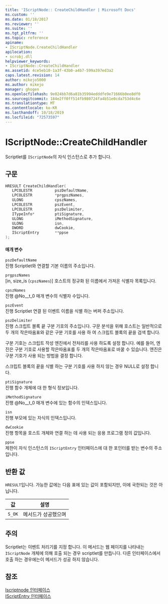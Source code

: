 ```yaml
---
title: 'IScriptNode:: CreateChildHandler | Microsoft Docs'
ms.custom: ''
ms.date: 01/18/2017
ms.reviewer: ''
ms.suite: ''
ms.tgt_pltfrm: ''
ms.topic: reference
apiname:
- IScriptNode.CreateChildHandler
apilocation:
- scrobj.dll
helpviewer_keywords:
- IScriptNode::CreateChildHandler
ms.assetid: 4ce5eb10-1a3f-43b0-a4b7-599a397ed3a2
caps.latest.revision: 14
author: mikejo5000
ms.author: mikejo
manager: ghogen
ms.openlocfilehash: 9e024bb7d6a81b35994edddfe9e71666b0ee8df0
ms.sourcegitcommit: 184e2ff0ff514fb980724fa4b51e0cda753d4c6e
ms.translationtype: MT
ms.contentlocale: ko-KR
ms.lasthandoff: 10/18/2019
ms.locfileid: "72573597"
---
```

# <a name="iscriptnodecreatechildhandler"></a>IScriptNode::CreateChildHandler
Scriptlet를 `IScriptNode`의 자식 인스턴스로 추가 합니다.  
  
## <a name="syntax"></a>구문  
  
```cpp
HRESULT CreateChildHandler(  
   LPCOLESTR          pszDefaultName,  
   LPCOLESTR          *prgpszNames,  
   ULONG              cpszNames,  
   LPCOLESTR          pszEvent,  
   LPCOLESTR          pszDelimiter,  
   ITypeInfo*         ptiSignature,  
   ULONG              iMethodSignature,  
   ULONG              isn,  
   DWORD              dwCookie,  
   IScriptEntry       **ppse  
);  
```  
  
#### <a name="parameters"></a>매개 변수  
 `pszDefaultName`  
 진행 Scriptlet와 연결할 기본 이름의 주소입니다.  
  
 `prgpszNames`  
 [in, size_is (`cpszNames`)] 호스트의 정규화 된 이름에서 가져온 식별자 목록입니다.  
  
 `cpszNames`  
 진행 @No__t_0 매개 변수의 식별자 수입니다.  
  
 `pszEvent`  
 진행 Scriptlet 연결 된 이벤트 이름을 식별 하는 버퍼 주소입니다.  
  
 `pszDelimiter`  
 진행 스크립트 블록 끝 구분 기호의 주소입니다. 구문 분석을 위해 호스트는 일반적으로 두 개의 작은따옴표와 같은 구분 기호를 사용 하 여 스크립트 블록의 끝을 검색 합니다.  
  
 구분 기호는 스크립트 작성 엔진에서 전처리를 사용 하도록 설정 합니다. 예를 들어, 엔진은 구분 기호로 사용할 작은따옴표를 두 개의 작은따옴표로 바꿀 수 있습니다. 엔진은 구분 기호가 사용 되는 방법을 결정 합니다.  
  
 스크립트 블록의 끝을 식별 하는 구분 기호를 사용 하지 않는 경우 NULL로 설정 합니다.  
  
 `ptiSignature`  
 진행 함수 개체에 대 한 형식 정보입니다.  
  
 `iMethodSignature`  
 진행 @No__t_0 매개 변수에 있는 함수의 인덱스입니다.  
  
 `isn`  
 진행 부모에 있는 자식의 인덱스입니다.  
  
 `dwCookie`  
 진행 항목을 호스트 개체와 연결 하는 데 사용 되는 응용 프로그램 정의 값입니다.  
  
 `ppse`  
 제한이 자식 인스턴스의 `IScriptEntry` 인터페이스에 대 한 포인터를 받는 변수의 주소입니다.  
  
## <a name="return-value"></a>반환 값  
 `HRESULT`입니다. 가능한 값에는 다음 표에 있는 값이 포함되지만, 이에 국한되는 것은 아닙니다.  
  
|값|설명|  
|-----------|-----------------|  
|`S_OK`|메서드가 성공했으며|  
  
## <a name="remarks"></a>주의  
 Scriptlet는 이벤트 처리기를 지정 합니다. 이 메서드는 웹 페이지를 나타내는 `IScriptNode` 개체에 의해 호출 되는 경우 scriptlet를 만듭니다. 다른 인터페이스에서 호출 하는 경우에는이 메서드가 성공 하지 않습니다.  
  
## <a name="see-also"></a>참조  
 [Iscriptnode 인터페이스](../../winscript/reference/iscriptnode-interface.md)    
 [IScriptEntry 인터페이스](../../winscript/reference/iscriptentry-interface.md)